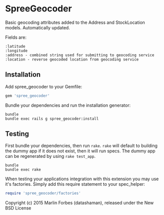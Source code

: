 SpreeGeocoder
=============

Basic geocoding attributes added to the Address and StockLocation models. Automatically updated.

Fields are:

    :latitude
    :longitude
    :address - combined string used for submitting to geocoding service
    :location - reverse geocoded location from geocoding service

Installation
------------

Add spree_geocoder to your Gemfile:

```ruby
gem 'spree_geocoder'
```

Bundle your dependencies and run the installation generator:

```shell
bundle
bundle exec rails g spree_geocoder:install
```

Testing
-------

First bundle your dependencies, then run `rake`. `rake` will default to building the dummy app if it does not exist, then it will run specs. The dummy app can be regenerated by using `rake test_app`.

```shell
bundle
bundle exec rake
```

When testing your applications integration with this extension you may use it's factories.
Simply add this require statement to your spec_helper:

```ruby
require 'spree_geocoder/factories'
```

Copyright (c) 2015 Marlin Forbes (datashaman), released under the New BSD License
